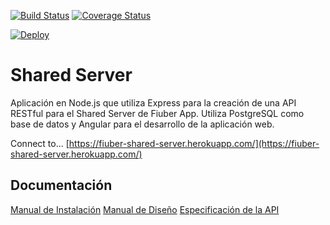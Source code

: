 [![Build Status](https://travis-ci.org/fi-ubers/shared-server.svg?branch=master)](https://travis-ci.org/fi-ubers/shared-server)
[![Coverage Status](https://coveralls.io/repos/github/fi-ubers/shared-server/badge.svg?branch=master)](https://coveralls.io/github/fi-ubers/shared-server?branch=master)

[![Deploy](https://www.herokucdn.com/deploy/button.svg)](https://heroku.com/deploy)

# Shared Server

Aplicación en Node.js que utiliza Express para la creación de una API RESTful para el Shared Server de Fiuber App. Utiliza PostgreSQL como base de datos y Angular para el desarrollo de la aplicación web.

Connect to... [https://fiuber-shared-server.herokuapp.com/](https://fiuber-shared-server.herokuapp.com/)

## Documentación

[Manual de Instalación](https://github.com/fi-ubers/shared-server/blob/master/docs/InstallationManual.md)
[Manual de Diseño](https://github.com/fi-ubers/shared-server/blob/master/docs/DesignManual.md)
[Especificación de la API](https://github.com/fi-ubers/shared-server/blob/master/docs/llevameAPI.yml)

